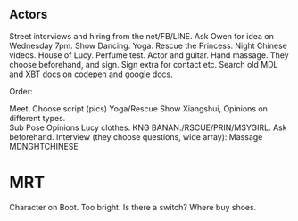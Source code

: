 ## Actors

Street interviews and hiring from the net/FB/LINE. Ask Owen for idea on Wednesday 7pm.
Show Dancing. Yoga. Rescue the Princess. Night Chinese videos. House of Lucy. Perfume test. Actor and guitar. Hand massage. 
They choose beforehand, and sign. Sign extra for contact etc. 
Search old MDL and XBT docs on codepen and google docs.

Order:

Meet.
Choose script (pics) Yoga/Rescue
Show Xiangshui, Opinions on different types.  
Sub Pose
Opinions Lucy clothes. 
KNG BANAN./RSCUE/PRIN/MSYGIRL. Ask beforehand.
Interview (they choose questions, wide array): Massage
MDNGHTCHINESE

# MRT

Character on Boot.
Too bright. Is there a switch?
Where buy shoes. 

